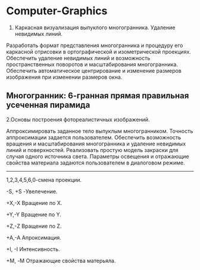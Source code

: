 # Computer-Graphics
1. Каркасная визуализация выпуклого многогранника. Удаление невидимых линий.
 
Разработать формат представления многогранника и процедуру его каркасной отрисовки в ортографической и
изометрической проекциях. Обеспечить удаление невидимых линий и возможность пространственных поворотов и
масштабирования многогранника. Обеспечить автоматическое центрирование и изменение размеров изображения при
изменении размеров окна. 

Многогранник: 6-гранная прямая правильная усеченная пирамида
----------------------------------------------------------------------------------------------------------
2.Основы построения фотореалистичных изображений.

Аппроксимировать заданное тело выпуклым многогранником. Точность
аппроксимации задается пользователем. Обеспечить возможность вращения и масштабирования многогранника и
удаление невидимых линий и поверхностей. Реализовать простую модель закраски для случая одного источника света.
Параметры освещения и отражающие свойства материала задаются пользователем в диалоговом режиме.

---------------------------------------------------------------------------------------------------------
1,2,3,4,5,6,0-смена проекции.

-S, +S -Увелечение.

+X,-X Вращение по X.

+Y,-Y Вращение по Y.

+Z,-Z Вращение по Z.

+A,-A Апроксимация.

+I, -I Интенсивность.

+М, -M  Отражающие свойства матерьяла.
